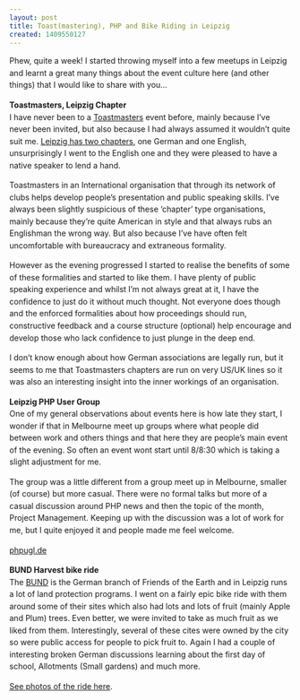 ```yaml
---
layout: post
title: Toast(mastering), PHP and Bike Riding in Leipzig
created: 1409550127
---
```

<p class="p1"><span style="line-height: 1.538em;">Phew, quite a week! I started throwing myself into a few meetups in Leipzig and learnt a great many things about the event culture here (and other things) that I would like to share with you&hellip;<p class="p1"><strong><span style="line-height: 1.538em;">Toastmasters, Leipzig Chapter</strong><br /><span style="line-height: 1.538em;">I have never been to a <a href="http://www.toastmasters.org/" target="_blank">Toastmasters</a> event before, mainly because I&rsquo;ve never been invited, but also because I had always assumed it wouldn&rsquo;t quite suit me.&nbsp;<span style="line-height: 1.538em;"><a href="http://reports.toastmasters.org/findaclub/searchresults.cfm?Country=Germany&amp;State=&amp;City=Leipzig" target="_blank">Leipzig has two chapters</a>, one German and one English, unsurprisingly I went to the English one and they were pleased to have a native speaker to lend a hand.<p class="p1"><span style="line-height: 1.538em;">Toastmasters in an International organisation that through its network of clubs helps develop people&rsquo;s presentation and public speaking skills. I&rsquo;ve always been slightly suspicious of these &lsquo;chapter&rsquo; type organisations, mainly because they&rsquo;re quite American in style and that always rubs an Englishman the wrong way. But also because I&rsquo;ve have often felt uncomfortable with bureaucracy and extraneous formality.<p class="p1"><span style="line-height: 1.538em;">However as the evening progressed I started to realise the benefits of some of these formalities and started to like them. I have plenty of public speaking experience and whilst I&rsquo;m not always great at it, I have the confidence to just do it without much thought. Not everyone does though and the enforced formalities about how proceedings should run, constructive feedback and a course structure (optional) help encourage and develop those who lack confidence to just plunge in the deep end.<p class="p1"><span style="line-height: 1.538em;">I don&rsquo;t know enough about how German associations are legally run, but it seems to me that Toastmasters chapters are run on very US/UK lines so it was also an interesting insight into the inner workings of an organisation.<p class="p1"><span style="line-height: 1.538em;"><strong>Leipzig PHP User Group</strong><br /><span style="line-height: 1.538em;">One of my general observations about events here is how late they start, I wonder if that in Melbourne meet up groups where what people did between work and others things and that here they are people&rsquo;s main event of the evening. So often an event wont start until 8/8:30 which is taking a slight adjustment for me.<p class="p1"><span style="line-height: 1.538em;">The group was a little different from a group meet up in Melbourne, smaller (of course) but more casual. There were no formal talks but more of a casual discussion around PHP news and then the topic of the month, Project Management. Keeping up with the discussion was a lot of work for me, but I quite enjoyed it and people made me feel welcome.<p class="p1"><a href="http://phpugl.de" target="_blank"><span style="line-height: 1.538em;">phpugl.de</a><p class="p1"><span style="line-height: 1.538em;"><strong>BUND Harvest bike ride</strong><br /><span style="line-height: 1.538em;">The <a href="http://www.bund.net/" target="_blank">BUND</a> is the German branch of Friends of the Earth and in Leipzig runs a lot of land protection programs. I went on a fairly epic bike ride with them around some of their sites which also had lots and lots of fruit (mainly Apple and Plum) trees. Even better, we were invited to take as much fruit as we liked from them. Interestingly, several of these cites were owned by the city so were public access for people to pick fruit to. Again I had a couple of interesting broken German discussions learning about the first day of school, Allotments (Small gardens) and much more.<p class="p1"><span style="line-height: 1.538em;"><a href="https://www.flickr.com/photos/chrischinchilla/sets/72157646641788879/" target="_blank">See photos of the ride here</a>.
